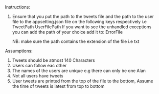﻿Instructions:

1. Ensure that you put the path to the tweets file and the path to the user file to the appsetting.json file on the following keys respectively i.e
    TweetPath
    UserFilePath
    If you want to see the unhandled exceptions you can add the path of your choice add it to:
    ErrorFile

    NB: make sure the path contains the extension of the file i.e txt


Assumptions:
1. Tweets should be atmost 140 Characters
2. Users can follow eac other
3. The names of the users are unique e.g there can only be one Alan
4. Not all users have tweets
5. User tweets are printed from the top of the file to the bottom, Assume the time of tweets is latest from top to bottom
